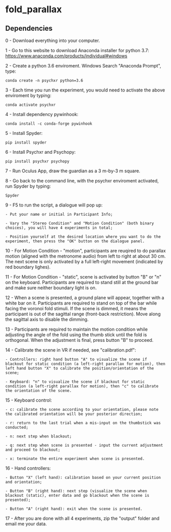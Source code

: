 # fold_parallax

## Dependencies

0 - Download everything into your computer.

1 - Go to this website to download Anaconda installer for python 3.7: https://www.anaconda.com/products/individual#windows

2 - Create a python 3.6 enviroment. Windows Search "Anaconda Prompt", type:

```conda create -n psychxr python=3.6```

3 - Each time you run the experiment, you would need to activate the above enviroment by typing:

```conda activate psychxr ```

4 - Install dependency pywinhook:

```conda install -c conda-forge pywinhook ```

5 - Install Spyder:

```pip install spyder ```

6 - Install Psychxr and Psychopy:

```pip install psychxr psychopy```

7 - Run Oculus App, draw the guardian as a 3 m-by-3 m square.

8 - Go back to the command line, with the psychxr enviroment activated, run Spyder by typing:

```Spyder```

9 - F5 to run the script, a dialogue will pop up:

	- Put your name or initial in Participant Info;

	- Vary the "Stereo Condition" and "Motion Condition" (both binary choices), you will have 4 experiments in total;
	
	- Position yourself at the desired location where you want to do the experiment, then press the "OK" button on the dialogue panel.

10 - For Motion Condition - "motion", participants are reuqired to do parallax motion (aligned with the metronome audio) from left to right at about 30 cm. The next scene is only activated by a full left-right movement (indicated by red boundary lighes).

11 - For Motion Condition - "static", scene is activated by button "B" or "n" on the keyboard. Participants are required to stand still at the ground bar and make sure neither boundary light is on.

12 - When a scene is presented, a ground plane will appear, together with a white bar on it. Participants are required to stand on top of the bar while facing the voronoi fold stimuli. If the scene is dimmed, it means the participant is out of the sagittal range (front-back restriction). Move along the sagittal axis to disable the dimming.

13 - Participants are required to maintain the motion condition while adjusting the angle of the fold using the thumb stick until the fold is orthogonal. When the adjustment is final, press button "B" to proceed.
 
14 - Calibrate the scene in VR if needed, see "calibration.pdf":
	
	- Controllers: right hand button "A" to visualize the scene if blackout for static condition (a left-right parallax for motion), then left hand button "X" to calibrate the position/orientation of the scene;
	
	- Keyboard: "n" to visualize the scene if blackout for static condition (a left-right parallax for motion), then "c" to calibrate the orientation of the scene.
	
15 - Keyboard control:

	- c: calibrate the scene according to your orientation, please note the calibrated orientation will be your posterior direction;
	
	- r: return to the last trial when a mis-input on the thumbstick was conducted;

	- n: next step when blackout;

	- q: next step when scene is presented - input the current adjustment and proceed to blackout;

	- x: terminate the entire experiment when scene is presented.

16 - Hand controllers:
 
	- Button "X" (left hand): calibration based on your current position and orientation;
	
	- Button "B" (right hand): next step (visualize the scene when blackout (static), enter data and go blackout when the scene is presented);

	- Button "A" (right hand): exit when the scene is presented.

17 - After you are done with all 4 experiments, zip the "output" folder and email me your data.
